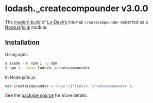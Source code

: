 # lodash._createcompounder v3.0.0

The [modern build](https://github.com/lodash/lodash/wiki/Build-Differences) of [Lo-Dash’s](https://lodash.com/) internal `createCompounder` exported as a [Node.js](http://nodejs.org/)/[io.js](https://iojs.org/) module.

## Installation

Using npm:

```bash
$ {sudo -H} npm i -g npm
$ npm i --save lodash._createcompounder
```

In Node.js/io.js:

```js
var createCompounder = require('lodash._createcompounder');
```

See the [package source](https://github.com/lodash/lodash/blob/3.0.0-npm-packages/lodash._createcompounder/index.js) for more details.
